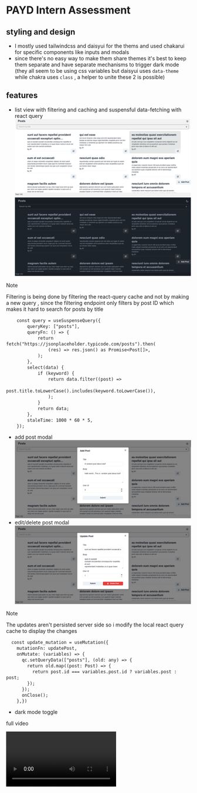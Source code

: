 # PAYD Intern Assessment

## styling and design
 - I mostly used tailwindcss and daisyui for the thems and used chakarui for specific components like inputs and modals 
- since there's no easy way to make them share themes it's best to keep them separate and have separate mechanisms to trigger dark mode (they all seem to be using css variables but daisyui uses `data-theme` while chakra uses `class` , a helper to unite these 2 is possible)

## features

- list view with filtering and caching and suspensful data-fetching with react query
![alt text](light-mode-posts.jpg)
![alt text](list-dark-mode.jpg)

> [!NOTE]
> Filtering is being done by filtering the react-query cache and not by making a new query , since the filtering endpoint only filters by post ID which makes it hard to search for posts by title

```tsx
	const query = useSuspenseQuery({
		queryKey: ["posts"],
		queryFn: () => {
			return fetch("https://jsonplaceholder.typicode.com/posts").then(
				(res) => res.json() as Promise<Post[]>,
			);
		},
		select(data) {
			if (keyword) {
				return data.filter((post) =>
					post.title.toLowerCase().includes(keyword.toLowerCase()),
				);
			}
			return data;
		},
		staleTime: 1000 * 60 * 5,
	});
```

- add post modal 
  ![alt text](add-post-modal.jpg)
- edit/delete post modal
![alt text](update-post-modal.jpg)

> [!NOTE]
> The updates aren't persisted server side so i modify the local react query cache to display the changes 

```tsx
  const update_mutation = useMutation({
    mutationFn: updatePost,
    onMutate: (variables) => {
      qc.setQueryData(["posts"], (old: any) => {
        return old.map((post: Post) => {
          return post.id === variables.post.id ? variables.post : post;
        });
      });
      onClose();
    },})
```

- dark mode toggle

full video

<video controls src="short-clip.mp4" title="Title"></video>

